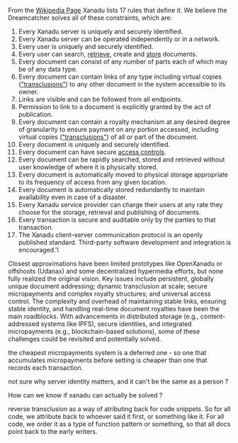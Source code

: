From the [Wikipedia Page](https://en.wikipedia.org/wiki/Project_Xanadu#Original_17_rules) Xanadu lists 17 rules that define it.  We believe the Dreamcatcher solves all of these constraints, which are:

1.  Every Xanadu server is uniquely and securely identified.
2.  Every Xanadu server can be operated independently or in a network.
3.  Every user is uniquely and securely identified.
4.  Every user can search, [retrieve](https://en.wikipedia.org/wiki/Document_retrieval "Document retrieval"), create and [store](https://en.wikipedia.org/wiki/Computer_data_storage "Computer data storage") documents.
5.  Every document can consist of any number of parts each of which may be of any data type.
6.  Every document can contain links of any type including virtual copies (["transclusions"](https://en.wikipedia.org/wiki/Transclusion "Transclusion")) to any other document in the system accessible to its owner.
7.  Links are visible and can be followed from all endpoints.
8.  Permission to link to a document is explicitly granted by the act of publication.
9.  Every document can contain a royalty mechanism at any desired degree of granularity to ensure payment on any portion accessed, including virtual copies (["transclusions"](https://en.wikipedia.org/wiki/Transclusion "Transclusion")) of all or part of the document.
10.  Every document is uniquely and securely identified.
11.  Every document can have secure [access controls](https://en.wikipedia.org/wiki/Access_control "Access control").
12.  Every document can be rapidly searched, stored and retrieved without user knowledge of where it is physically stored.
13.  Every document is automatically moved to physical storage appropriate to its frequency of access from any given location.
14.  Every document is automatically stored redundantly to maintain availability even in case of a disaster.
15.  Every Xanadu service provider can charge their users at any rate they choose for the storage, retrieval and publishing of documents.
16.  Every transaction is secure and auditable only by the parties to that transaction.
17.  The Xanadu client–server communication protocol is an openly published standard. Third-party software development and integration is encouraged.'l

Closest approximations have been limited prototypes like OpenXanadu or offshoots (Udanax) and some decentralized hypermedia efforts, but none fully realized the original vision. Key issues include persistent, globally unique document addressing; dynamic transclusion at scale; secure micropayments and complex royalty structures; and universal access control. The complexity and overhead of maintaining stable links, ensuring stable identity, and handling real-time document royalties have been the main roadblocks. With advancements in distributed storage (e.g., content-addressed systems like IPFS), secure identities, and integrated micropayments (e.g., blockchain-based solutions), some of these challenges could be revisited and potentially solved.

the cheapest micropayments system is a deferred one - so one that accumulates micropayments before setting is cheaper than one that records each transaction.

not sure why server identity matters, and it can't be the same as a person ?

How can we know if xanadu can actually be solved ?

reverse transclusion as a way of atributing back for code snippets.  So for all code, we attribute back to whoever said it first, or something like it.  For all code, we order it as a type of function pattern or something, so that all docs point back to the early writers.